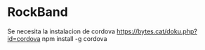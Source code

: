 # RockBand

Se necesita la instalacion de cordova https://bytes.cat/doku.php?id=cordova
npm install -g cordova
